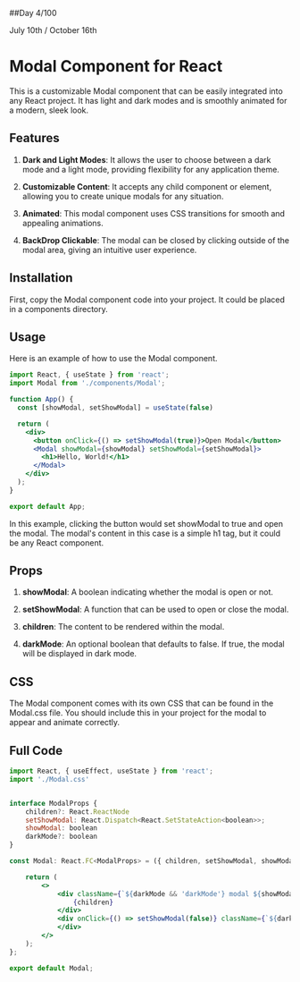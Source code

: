 ##Day 4/100

July 10th / October 16th

# Modal Component for React 

This is a customizable Modal component that can be easily integrated into any React project. It has light and dark modes and is smoothly animated for a modern, sleek look. 

## Features

1. **Dark and Light Modes**: It allows the user to choose between a dark mode and a light mode, providing flexibility for any application theme.

2. **Customizable Content**: It accepts any child component or element, allowing you to create unique modals for any situation. 

3. **Animated**: This modal component uses CSS transitions for smooth and appealing animations. 

4. **BackDrop Clickable**: The modal can be closed by clicking outside of the modal area, giving an intuitive user experience. 

## Installation 

First, copy the Modal component code into your project. It could be placed in a components directory. 

## Usage 

Here is an example of how to use the Modal component. 

```jsx
import React, { useState } from 'react';
import Modal from './components/Modal';

function App() {
  const [showModal, setShowModal] = useState(false)

  return (
    <div>
      <button onClick={() => setShowModal(true)}>Open Modal</button>
      <Modal showModal={showModal} setShowModal={setShowModal}>
        <h1>Hello, World!</h1>
      </Modal>
    </div>
  );
}

export default App;
```

In this example, clicking the button would set showModal to true and open the modal. The modal's content in this case is a simple h1 tag, but it could be any React component.

## Props

1. **showModal**: A boolean indicating whether the modal is open or not.

2. **setShowModal**: A function that can be used to open or close the modal.

3. **children**: The content to be rendered within the modal.

4. **darkMode**: An optional boolean that defaults to false. If true, the modal will be displayed in dark mode.

## CSS 

The Modal component comes with its own CSS that can be found in the Modal.css file. You should include this in your project for the modal to appear and animate correctly.

## Full Code 

```jsx
import React, { useEffect, useState } from 'react';
import './Modal.css'


interface ModalProps {
    children?: React.ReactNode
    setShowModal: React.Dispatch<React.SetStateAction<boolean>>;
    showModal: boolean
    darkMode?: boolean
}

const Modal: React.FC<ModalProps> = ({ children, setShowModal, showModal, darkMode = false }) => {

    return (
        <>
            <div className={`${darkMode && 'darkMode'} modal ${showModal && 'showModal'}`}>
                {children}
            </div>
            <div onClick={() => setShowModal(false)} className={`${darkMode && 'darkMode'} backdrop ${showModal ? 'showModal' : ''}`}>
            </div>
        </>
    );
};

export default Modal;
```